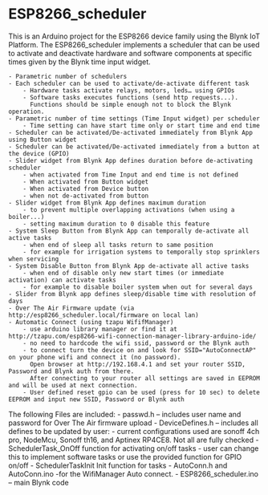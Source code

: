 ﻿# ESP8266_scheduler
This is an Arduino project for the ESP8266 device family using the Blynk IoT Platform.
The ESP8266_scheduler implements a scheduler that can be used to activate and deactivate hardware and software components at specific times given by the Blynk time input widget.

    - Parametric number of schedulers 
    - Each scheduler can be used to activate/de-activate different task
        - Hardware tasks activate relays, motors, leds… using GPIOs
        - Software tasks executes functions (send http requests...). 
          Functions should be simple enough not to block the Blynk operation.
    - Parametric number of time settings (Time Input widget) per scheduler
        - Time setting can have start time only or start time and end time
    - Scheduler can be activated/De-activated immediately from Blynk App using Button widget
    - Scheduler can be activated/De-activated immediately from a button at the device (GPIO)
    - Slider widget from Blynk App defines duration before de-activating scheduler 
        - when activated from Time Input and end time is not defined
        - When activated from Button widget
        - When activated from Device button
        - when not de-activated from button
    - Slider widget from Blynk App defines maximum duration
        - to prevent multiple overlapping activations (when using a boiler...)
        - setting maximum duration to 0 disable this feature 
    - System Sleep Button from Blynk App can temporally de-activate all active tasks 
        - when end of sleep all tasks return to same position
        - for example for irrigation systems to temporally stop sprinklers when servicing
    - System Disable Button from Blynk App de-activate all active tasks 
        - when end of disable only new start times (or immediate activation) can activate tasks
        - for example to disable boiler system when out for several days
    - Slider from Blynk app defines sleep/disable time with resolution of days
    - Over The Air Firmware update (via http://esp8266_scheduler.local/firmware on local lan)
    - Automatic Connect (using tzapu WififManager)
        - use arduino library manager or find it at http://tzapu.com/esp8266-wifi-connection-manager-library-arduino-ide/
        - no need to hardcode the wifi ssid, password or the Blynk auth
        - to connect turn the device on and look for SSID="AutoConnectAP" on your phone wifi and connect it (no password).
          Open browser at http://192.168.4.1 and set your router SSID, Password and Blynk auth from there.
          After connecting to your router all settings are saved in EEPROM and will be used at next connection.
        - User defined reset gpio can be used (press for 10 sec) to delete EEPROM and input new SSID, Password or Blynk auth 
The following Files are included:
    - passwd.h – includes user name and password for Over The Air firmware upload
    - DeviceDefines.h – includes all defines to be updated by user:
        - current configurations used are sonoff 4ch pro, NodeMcu, Sonoff th16, and Aptinex RP4CE8. Not all are fully checked
        - SchedulerTask_OnOff function for activating on/off tasks
        - user can change this to implement software tasks or use the provided function for GPIO on/off
        - SchedulerTaskInit Init function for tasks
    - AutoConn.h and AutoConn.ino -for the WifiManager Auto connect.
    - ESP8266_scheduler.ino – main Blynk code





